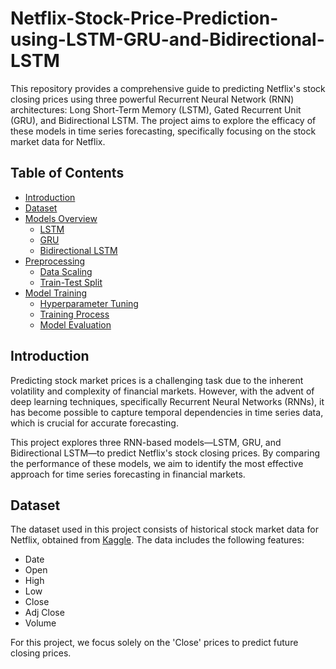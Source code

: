 # Netflix-Stock-Price-Prediction-using-LSTM-GRU-and-Bidirectional-LSTM

This repository provides a comprehensive guide to predicting Netflix's stock closing prices using three powerful Recurrent Neural Network (RNN) architectures: Long Short-Term Memory (LSTM), Gated Recurrent Unit (GRU), and Bidirectional LSTM. The project aims to explore the efficacy of these models in time series forecasting, specifically focusing on the stock market data for Netflix.

## Table of Contents
- [Introduction](#introduction)
- [Dataset](#dataset)
- [Models Overview](#models-overview)
  - [LSTM](#long-short-term-memory-lstm)
  - [GRU](#gated-recurrent-unit-gru)
  - [Bidirectional LSTM](#bidirectional-lstm)
- [Preprocessing](#preprocessing)
  - [Data Scaling](#data-scaling)
  - [Train-Test Split](#train-test-split)
- [Model Training](#model-training)
  - [Hyperparameter Tuning](#hyperparameter-tuning)
  - [Training Process](#training-process)
  - [Model Evaluation](#model-evaluation)


## Introduction
Predicting stock market prices is a challenging task due to the inherent volatility and complexity of financial markets. However, with the advent of deep learning techniques, specifically Recurrent Neural Networks (RNNs), it has become possible to capture temporal dependencies in time series data, which is crucial for accurate forecasting.

This project explores three RNN-based models—LSTM, GRU, and Bidirectional LSTM—to predict Netflix's stock closing prices. By comparing the performance of these models, we aim to identify the most effective approach for time series forecasting in financial markets.

## Dataset
The dataset used in this project consists of historical stock market data for Netflix, obtained from [Kaggle](https://www.kaggle.com/code/aspillai/nflx-stock-exploratory-data-analysis/input?select=nflx_2014_2023.csv). The data includes the following features:
- Date
- Open
- High
- Low
- Close
- Adj Close
- Volume

For this project, we focus solely on the 'Close' prices to predict future closing prices.
